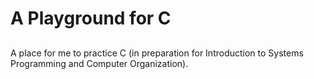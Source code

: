 # A Playground for C
## 
A place for me to practice C (in preparation for Introduction to Systems Programming and Computer Organization).
